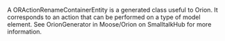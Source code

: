 A ORActionRenameContainerEntity is a generated class useful to Orion. It corresponds to an action that can be performed on a type of model element. See OrionGenerator in Moose/Orion on SmalltalkHub for more information.